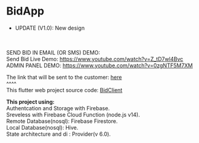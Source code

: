 
# BidApp



- UPDATE (V1.0): New design<br>

<br><br>
SEND BID IN EMAIL (OR SMS) DEMO:
<br>
Send Bid Live Demo: https://www.youtube.com/watch?v=Z_tD7wl4Bvc
<br>
ADMIN PANEL DEMO: https://www.youtube.com/watch?v=0zgNTF5M7XM
<br>



The link that will be sent to the customer: <a href="http://localhost:49560/?tenant=XMqoQLgYxIi1u9Bfwh6U&bid=W4YF7XTn2ar9oqBROf2a&creator=lhDqqZZPHMUExcOa5YfQCEtg70p2">here</a>
<br>
^^^^ 
<br>
This flutter web project source code: <a href = "https://github.com/DorDorel/bid-client"> BidClient</a>


<strong> This project using: </strong> <br>
Authentcation and Storage with Firebase.
<br>
Sreveless with Firebase Cloud Function (node.js v14).
<br>
Remote Database(nosql): Firebase Firestore.
<br>
Local Database(nosql): Hive.
<br>
State architecture and di : Provider(v 6.0).
<br>
